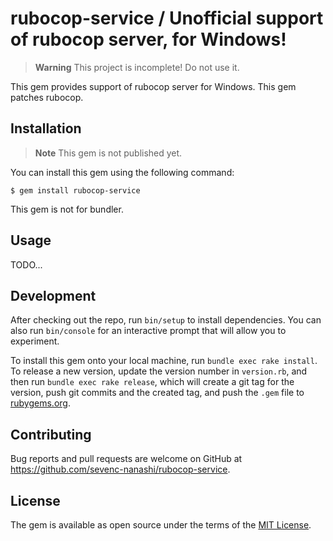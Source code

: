# rubocop-service / Unofficial support of rubocop server, for Windows!

> **Warning**
> This project is incomplete! Do not use it.

This gem provides support of rubocop server for Windows.
This gem patches rubocop.

## Installation

> **Note**
> This gem is not published yet.

You can install this gem using the following command:

    $ gem install rubocop-service

This gem is not for bundler.

## Usage

TODO...

## Development

After checking out the repo, run `bin/setup` to install dependencies. You can also run `bin/console` for an interactive prompt that will allow you to experiment.

To install this gem onto your local machine, run `bundle exec rake install`. To release a new version, update the version number in `version.rb`, and then run `bundle exec rake release`, which will create a git tag for the version, push git commits and the created tag, and push the `.gem` file to [rubygems.org](https://rubygems.org).

## Contributing

Bug reports and pull requests are welcome on GitHub at https://github.com/sevenc-nanashi/rubocop-service.

## License

The gem is available as open source under the terms of the [MIT License](https://opensource.org/licenses/MIT).
